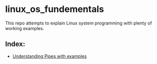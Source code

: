 # linux_os_fundementals

This repo attempts to explain Linux system programming with plenty of working examples.

## Index:
- [Understanding Pipes with examples](src/ipc/pipe/README.md)